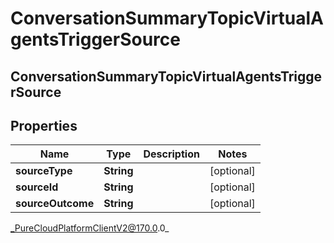 # ConversationSummaryTopicVirtualAgentsTriggerSource

## ConversationSummaryTopicVirtualAgentsTriggerSource

## Properties

|Name | Type | Description | Notes|
|------------ | ------------- | ------------- | -------------|
| **sourceType** | **String** |  | [optional] |
| **sourceId** | **String** |  | [optional] |
| **sourceOutcome** | **String** |  | [optional] |



_PureCloudPlatformClientV2@170.0.0_
